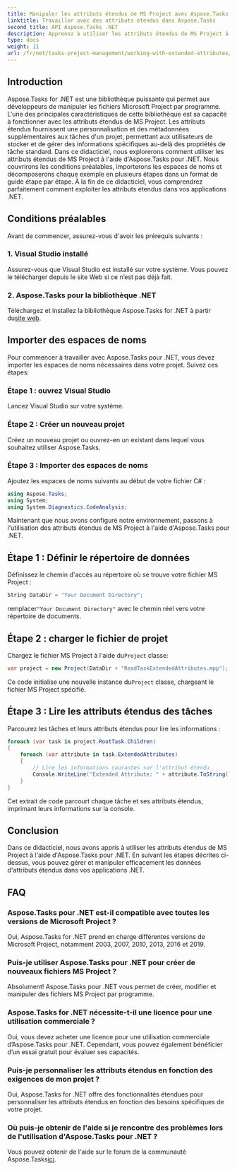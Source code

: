 ```yaml
---
title: Manipuler les attributs étendus de MS Project avec Aspose.Tasks
linktitle: Travailler avec des attributs étendus dans Aspose.Tasks
second_title: API Aspose.Tasks .NET
description: Apprenez à utiliser les attributs étendus de MS Project à l'aide d'Aspose.Tasks pour .NET. Manipulez facilement les données des tâches par programmation.
type: docs
weight: 11
url: /fr/net/tasks-project-management/working-with-extended-attributes/
---
```

## Introduction
Aspose.Tasks for .NET est une bibliothèque puissante qui permet aux développeurs de manipuler les fichiers Microsoft Project par programme. L'une des principales caractéristiques de cette bibliothèque est sa capacité à fonctionner avec les attributs étendus de MS Project. Les attributs étendus fournissent une personnalisation et des métadonnées supplémentaires aux tâches d'un projet, permettant aux utilisateurs de stocker et de gérer des informations spécifiques au-delà des propriétés de tâche standard.
Dans ce didacticiel, nous explorerons comment utiliser les attributs étendus de MS Project à l'aide d'Aspose.Tasks pour .NET. Nous couvrirons les conditions préalables, importerons les espaces de noms et décomposerons chaque exemple en plusieurs étapes dans un format de guide étape par étape. À la fin de ce didacticiel, vous comprendrez parfaitement comment exploiter les attributs étendus dans vos applications .NET.
## Conditions préalables
Avant de commencer, assurez-vous d'avoir les prérequis suivants :
### 1. Visual Studio installé
Assurez-vous que Visual Studio est installé sur votre système. Vous pouvez le télécharger depuis le site Web si ce n’est pas déjà fait.
### 2. Aspose.Tasks pour la bibliothèque .NET
 Téléchargez et installez la bibliothèque Aspose.Tasks for .NET à partir du[site web](https://releases.aspose.com/tasks/net/).

## Importer des espaces de noms
Pour commencer à travailler avec Aspose.Tasks pour .NET, vous devez importer les espaces de noms nécessaires dans votre projet. Suivez ces étapes:
### Étape 1 : ouvrez Visual Studio
Lancez Visual Studio sur votre système.
### Étape 2 : Créer un nouveau projet
Créez un nouveau projet ou ouvrez-en un existant dans lequel vous souhaitez utiliser Aspose.Tasks.
### Étape 3 : Importer des espaces de noms
Ajoutez les espaces de noms suivants au début de votre fichier C# :
```csharp
using Aspose.Tasks;
using System;
using System.Diagnostics.CodeAnalysis;

```

Maintenant que nous avons configuré notre environnement, passons à l'utilisation des attributs étendus de MS Project à l'aide d'Aspose.Tasks pour .NET.
## Étape 1 : Définir le répertoire de données
Définissez le chemin d'accès au répertoire où se trouve votre fichier MS Project :
```csharp
String DataDir = "Your Document Directory";
```
 remplacer`"Your Document Directory"` avec le chemin réel vers votre répertoire de documents.
## Étape 2 : charger le fichier de projet
 Chargez le fichier MS Project à l'aide du`Project` classe:
```csharp
var project = new Project(DataDir + "ReadTaskExtendedAttributes.mpp");
```
 Ce code initialise une nouvelle instance du`Project` classe, chargeant le fichier MS Project spécifié.
## Étape 3 : Lire les attributs étendus des tâches
Parcourez les tâches et leurs attributs étendus pour lire les informations :
```csharp
foreach (var task in project.RootTask.Children)
{
    foreach (var attribute in task.ExtendedAttributes)
    {
        // Lire les informations courantes sur l'attribut étendu
        Console.WriteLine("Extended Attribute: " + attribute.ToString());
    }
}
```
Cet extrait de code parcourt chaque tâche et ses attributs étendus, imprimant leurs informations sur la console.

## Conclusion
Dans ce didacticiel, nous avons appris à utiliser les attributs étendus de MS Project à l'aide d'Aspose.Tasks pour .NET. En suivant les étapes décrites ci-dessus, vous pouvez gérer et manipuler efficacement les données d'attributs étendus dans vos applications .NET.
## FAQ
### Aspose.Tasks pour .NET est-il compatible avec toutes les versions de Microsoft Project ?
Oui, Aspose.Tasks for .NET prend en charge différentes versions de Microsoft Project, notamment 2003, 2007, 2010, 2013, 2016 et 2019.
### Puis-je utiliser Aspose.Tasks pour .NET pour créer de nouveaux fichiers MS Project ?
Absolument! Aspose.Tasks pour .NET vous permet de créer, modifier et manipuler des fichiers MS Project par programme.
### Aspose.Tasks for .NET nécessite-t-il une licence pour une utilisation commerciale ?
Oui, vous devez acheter une licence pour une utilisation commerciale d’Aspose.Tasks pour .NET. Cependant, vous pouvez également bénéficier d’un essai gratuit pour évaluer ses capacités.
### Puis-je personnaliser les attributs étendus en fonction des exigences de mon projet ?
Oui, Aspose.Tasks for .NET offre des fonctionnalités étendues pour personnaliser les attributs étendus en fonction des besoins spécifiques de votre projet.
### Où puis-je obtenir de l'aide si je rencontre des problèmes lors de l'utilisation d'Aspose.Tasks pour .NET ?
 Vous pouvez obtenir de l'aide sur le forum de la communauté Aspose.Tasks[ici](https://forum.aspose.com/c/tasks/15).
